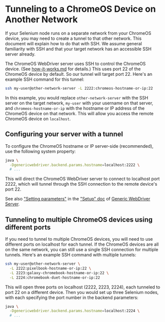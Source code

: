 # Tunneling to a ChromeOS Device on Another Network

If your Selenium node runs on a separate network from your ChromeOS device,
you may need to create a tunnel to that other network.  This document will
explain how to do that with SSH.  We assume general familiarity with SSH and
that your target network has an accessible SSH server already.

The ChromeOS WebDriver server uses SSH to control the ChromeOS device.
(See [how-it-works.md](how-it-works.md) for details.)  This uses port 22 of the
ChromeOS device by default.  So our tunnel will target port 22.  Here's an
example SSH command for this tunnel:

```sh
ssh my-user@other-network-server -L 2222:chromeos-hostname-or-ip:22
```

In this example, you would replace `other-network-server` with the SSH server on
the target network, `my-user` with your username on that server, and
`chromeos-hostname-or-ip` with the hostname or IP address of the ChromeOS
device on that network.  This will allow you access the remote ChromeOS device
on `localhost`.


## Configuring your server with a tunnel

To configure the ChromeOS hostname or IP server-side (recommended), use the
following system property:

```sh
java \
  -Dgenericwebdriver.backend.params.hostname=localhost:2222 \
  # ...
```

This will direct the ChromeOS WebDriver server to connect to localhost port
2222, which will tunnel through the SSH connection to the remote device's port
22.

See also ["Setting parameters"][] in the ["Setup" doc][] of
[Generic WebDriver Server][].


## Tunneling to multiple ChromeOS devices using different ports

If you need to tunnel to multiple ChromeOS devices, you will need to use
different ports on localhost for each tunnel.  If the ChromeOS devices are all
on the same network, you can still use a single SSH connection for multiple
tunnels.  Here's an example SSH command with multiple tunnels:

```sh
ssh my-user@other-network-server \
  -L 2222:pixelbook-hostname-or-ip:22 \
  -L 2223:galaxy-chromebook-hostname-or-ip:22 \
  -L 2224:chromebook-duet-hostname-or-ip:22
```

This will open three ports on localhost (2222, 2223, 2224), each tunneled to
port 22 on a different device.  Then you would set up three Selenium nodes,
with each specifying the port number in the backend parameters:

```sh
java \
  -Dgenericwebdriver.backend.params.hostname=localhost:2224 \
  # ...
```


[Generic WebDriver Server]: https://github.com/google/generic-webdriver-server
["Setting parameters"]: https://github.com/google/generic-webdriver-server/blob/main/setup.md#setting-parameters
["Setup" doc]: https://github.com/google/generic-webdriver-server/blob/main/setup.md
